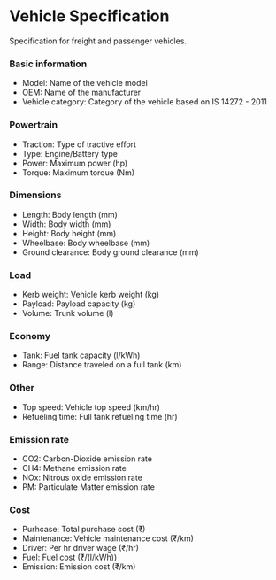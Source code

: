 # Vehicle Specification

Specification for freight and passenger vehicles.

### Basic information

- Model: Name of the vehicle model
- OEM: Name of the manufacturer
- Vehicle category: Category of the vehicle based on IS 14272 - 2011

### Powertrain

- Traction: Type of tractive effort
- Type: Engine/Battery type
- Power: Maximum power (hp)
- Torque: Maximum torque (Nm)

### Dimensions

- Length: Body length (mm)
- Width: Body width (mm)
- Height: Body height (mm)
- Wheelbase: Body wheelbase (mm)
- Ground clearance: Body ground clearance (mm)

### Load

- Kerb weight: Vehicle kerb weight (kg)
- Payload: Payload capacity (kg)
- Volume: Trunk volume (l)

### Economy

- Tank: Fuel tank capacity (l/kWh)
- Range: Distance traveled on a full tank (km)

### Other

- Top speed: Vehicle top speed (km/hr)
- Refueling time: Full tank refueling time (hr)

### Emission rate

- CO2: Carbon-Dioxide emission rate
- CH4: Methane emission rate
- NOx: Nitrous oxide emission rate
- PM: Particulate Matter emission rate

### Cost

- Purhcase: Total purchase cost (₹)
- Maintenance: Vehicle maintenance cost (₹/km)
- Driver: Per hr driver wage (₹/hr)
- Fuel: Fuel cost (₹/(l/kWh))
- Emission: Emission cost (₹/km)
